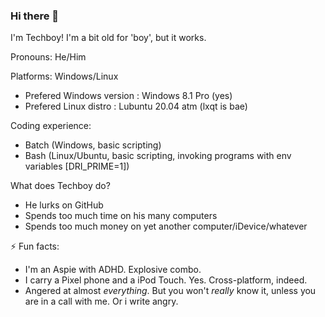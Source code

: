 ### Hi there 👋
I'm Techboy! I'm a bit old for 'boy', but it works.

Pronouns: He/Him

Platforms: Windows/Linux
- Prefered Windows version : Windows 8.1 Pro (yes)
- Prefered Linux distro : Lubuntu 20.04 atm (lxqt is bae)

Coding experience:
- Batch (Windows, basic scripting)
- Bash (Linux/Ubuntu, basic scripting, invoking programs with env variables [DRI_PRIME=1])

What does Techboy do?
- He lurks on GitHub
- Spends too much time on his many computers
- Spends too much money on yet another computer/iDevice/whatever

⚡ Fun facts:
- I'm an Aspie with ADHD. Explosive combo.
- I carry a Pixel phone and a iPod Touch. Yes. Cross-platform, indeed.
- Angered at almost *everything*. But you won't *really* know it, unless you are in a call with me. Or i write angry. 
<!--
**techboy411/techboy411** is a ✨ _special_ ✨ repository because its `README.md` (this file) appears on your GitHub profile.

Here are some ideas to get you started:

- 🔭 I’m currently working on ...
- 🌱 I’m currently learning ...
- 👯 I’m looking to collaborate on ...
- 🤔 I’m looking for help with ...
- 💬 Ask me about ...
- 📫 How to reach me: ...
- 😄 Pronouns: ...
- ⚡ Fun fact: ...
-->
